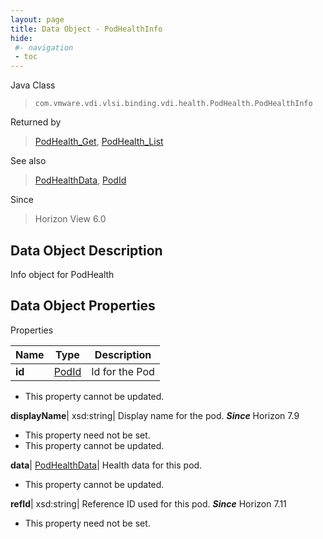```yaml
---
layout: page
title: Data Object - PodHealthInfo
hide:
 #- navigation
 - toc
---
```






Java Class  
> `com.vmware.vdi.vlsi.binding.vdi.health.PodHealth.PodHealthInfo`

Returned by  
> [PodHealth_Get](vdi.health.PodHealth.md#get), [PodHealth_List](vdi.health.PodHealth.md#list)

See also  
> [PodHealthData](vdi.health.PodHealth.PodHealthData.md), [PodId](vdi.entity.PodId.md)

Since  
> Horizon View 6.0


## Data Object Description 

Info object for PodHealth 

## Data Object Properties

Properties

Name |  Type |  Description   
---|---|---  
**id**| [PodId](vdi.entity.PodId.md)|  Id for the Pod   


* This property cannot be updated.

  
**displayName**|  xsd:string|  Display name for the pod.  **_Since_** Horizon 7.9  


* This property need not be set.
* This property cannot be updated.

  
**data**| [PodHealthData](vdi.health.PodHealth.PodHealthData.md)|  Health data for this pod.   


* This property cannot be updated.

  
**refId**|  xsd:string|  Reference ID used for this pod.  **_Since_** Horizon 7.11  


* This property need not be set.

  
  
  
  
  
  

